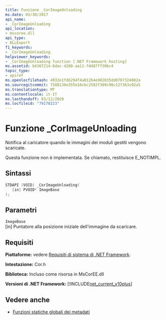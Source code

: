 ```yaml
---
title: Funzione _CorImageUnloading
ms.date: 03/30/2017
api_name:
- _CorImageUnloading
api_location:
- mscoree.dll
api_type:
- DLLExport
f1_keywords:
- _CorImageUnloading
helpviewer_keywords:
- _CorImageUnloading function [.NET Framework hosting]
ms.assetid: b4367214-6dac-4280-aa11-fd487ff30bc4
topic_type:
- apiref
ms.openlocfilehash: 4932e1fd6294f4a01264e982835dd0707324082a
ms.sourcegitcommit: 7588136e355e10cbc2582f389c90c127363c02a5
ms.translationtype: MT
ms.contentlocale: it-IT
ms.lasthandoff: 03/12/2020
ms.locfileid: "79178223"
---
```

# <a name="_corimageunloading-function"></a>Funzione _CorImageUnloading
Notifica al caricatore quando le immagini dei moduli gestiti vengono scaricate.  
  
 Questa funzione non è implementata. Se chiamato, restituisce E_NOTIMPL.  
  
## <a name="syntax"></a>Sintassi  
  
```cpp  
STDAPI (VOID) _CorImageUnloading(
   [in] PVOID* ImageBase  
);  
```  
  
## <a name="parameters"></a>Parametri  
 `ImageBase`  
 [in] Puntatore alla posizione iniziale dell'immagine da scaricare.  
  
## <a name="requirements"></a>Requisiti  
 **Piattaforme:** vedere [Requisiti di sistema di .NET Framework](../../../../docs/framework/get-started/system-requirements.md).  
  
 **Intestazione:** Cor.h  
  
 **Biblioteca:** Incluso come risorsa in MsCorEE.dll  
  
 **Versioni di .NET Framework:** [!INCLUDE[net_current_v10plus](../../../../includes/net-current-v10plus-md.md)]  
  
## <a name="see-also"></a>Vedere anche

- [Funzioni statiche globali dei metadati](../../../../docs/framework/unmanaged-api/metadata/metadata-global-static-functions.md)
